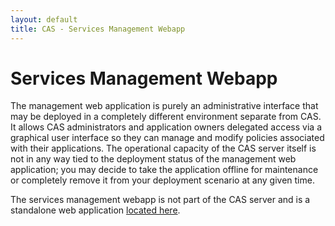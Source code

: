 ```yaml
---
layout: default
title: CAS - Services Management Webapp
---
```


# Services Management Webapp

The management web application is purely an administrative interface that may be deployed in a completely different environment separate from CAS. It allows CAS administrators and application owners delegated access via a graphical user interface so they can manage and modify policies associated with their applications. The operational capacity of the CAS server itself is not in any way tied to the deployment status of the management web application; you may decide to take the application offline for maintenance or completely remove it from your deployment scenario at any given time.

The services management webapp is not part of the CAS server and is a standalone web application [located here](https://github.com/apereo/cas-management).
